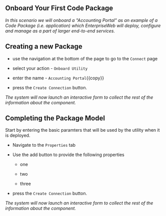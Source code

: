 ## Onboard Your First Code Package

*In this scenario we will onboard a "Accounting Portal" as an example of a Code Package (i.e. application) which EnterpriseWeb will deploy, configure and manage as a part of larger end-to-end services.*

## Creating a new Package

- use the navigation at the bottom of the page to go to the `Connect` page

- select your action - `Onboard Utility`

- enter the name - `Accounting Portal`{{copy}}

- press the `Create Connection` button.

*The system will now launch an interactive form to collect the rest of the information about the component.*

## Completing the Package Model

Start by entering the basic paramters that will be used by the utility when it is deployed.

- Navigate to the `Properties` tab

- Use the add button to provide the following properties

  - one
  
  - two
  
  - three

- press the `Create Connection` button.

*The system will now launch an interactive form to collect the rest of the information about the component.*
